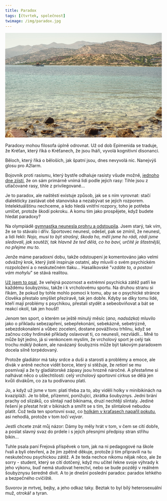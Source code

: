 ```yaml
---
title: Paradox
tags: [čtvrtek, společnost]
twimage: /img/paradox.jpg
---
```


![cover](/img/paradox.jpg)

Paradoxy mohou filosofa úplně odrovnat. Už od dob Epimenida se traduje, že Kréťan, který říká o Kréťanech, že jsou lháři, vyvolá kognitivní disonanci.

Běloch, který říká o běloších, jak špatní jsou, dnes nevyvolá nic. Nanejvýš glosu pro A2larm.

Bojovník proti rasismu, který bystře odhaluje rasisty všude možně, [jednoho dne zjistí](https://den1.cz/2021/07/28/propast.html), že on sám primárně vnímá lidi podle jejich rasy: Tihle jsou z utlačované rasy, tihle z privilegované...

Je to paradox, ale naštěstí existuje způsob, jak se s ním vyrovnat: stačí dialekticky zastávat obě stanoviska a nezabývat se jejich rozporem. Intelektuálštinu nechceme, a kdo hledá vnitřní rozpory, toho je potřeba umlčet, protože škodí pokroku. A komu tím jako prospějete, když budete hledat paradoxy?

Na olympiádě [gymnastka neunesla prohru a odstoupila](https://www.irozhlas.cz/sport/olympijske-hry/simone-bilesova-dusevni-zdravi-olympiada-tokio-gymnastika-duvody_2107280908_mim). Jsem starý, tak vím, že se to stávalo i dřív. Sportovec neunesl, odešel, pak se zmínil, že neunesl, a lidi řekli: _Nojo, musí to být strašný, škoda ho, měli jsme ho rádi, rádi jsme sledovali, jak soutěží, tak hlavně že teď dělá, co ho baví, určitě je šťastnější, no přejme mu to._

Jenže máme paradoxní dobu, takže odstoupení je komentováno jako velmi odvážný krok, který jistě inspiruje ostatní, aby mluvili o svém psychickém rozpoložení a o neskutečném tlaku... Hasalíkovské "_vzdáte to, a postaví vám mohylu_" se stává realitou.

[Už jsem to psal](https://den1.cz/2021/06/08/sport), že veřejná pozornost a extrémní psychická zátěž patří ke každému šoubyznisu, takže i k vrcholovému sportu. Na druhou stranu si říkám, že pokud by tohle mohlo pomoci k tomu, aby se o psychické stránce člověka přestalo smýšlet přezíravě, tak jen dobře. Kdyby se díky tomu lidé, kteří mají problémy s psychikou, přestali stydět a sebeobviňovat a bát se reakcí okolí, tak jen houšť!

Jenom ten sport, o kterém se ještě minulý měsíc (_ano, nadsázka_) mluvilo jako o příkladu sebezapření, sebepřekonání, sebekázně, sebetrýzně, sebezdokonalení a vůbec zocelení, dostane povážlivou trhlinu, když se začnou coby hrdinské příklady oslavovat ti, co neunesli, nezvládli... Mně to může být jedno, já si venkoncem myslím, že vrcholový sport je celý tak trochu _máklý bokem_, ale navázaný šoubyznis může být takovým paradoxem docela silně torpédovaný.

Protože gladiátor má taky srdce a duši a starosti a problémy a emoce, ale divák v aréně nechce vidět borce, který si stěžuje, že _retiari_ se mu posmívají a že ty gladiátorské zápasy jsou hrozně náročné. A přestaňme si nalhávat něco o ušlechtilosti: celý vrcholový sportovní cirkus se dělá jen kvůli divákům, co za tu podívanou platí.

Jo, a když už jsme v tom: platí třeba za to, aby viděli holky v minibikinách na kvazipláži. Je to blbé, přízemní, ponižující, zkrátka šoubyznys. Jedni brání prachy od slizáků, co slintají nad bikinama, druzí nechtějí slintaly. Jediné řešení je přestat hrát v bikinách a smířit se s tím, že slintalové nebudou platit. Což teda ten sportovní svaz, co [holkám v kraťasech napařil pokutu](https://www.novinky.cz/zahranicni/clanek/norske-plazove-hazenkarky-odmitly-hrat-v-bikinach-a-dostaly-pokutu-40366819), asi nehodlá, protože v tom _točí vejvar_. 

Jestli chcete znát můj názor: Dámy by měly hrát v tom, v čem se cítí dobře, a poslat slavný svaz do prdele i s jejich přesnými předpisy stran střihu bikin...

Tuhle psala paní Frejová příspěvek o tom, jak na ni pedagogové na škole řvali a byli otevření, a že jim zpětně děkuje, protože ji tím připravili na tu neskutečnou psychickou zátěž. A že teda nechce nikomu nějak něco, ale že sorry - student, který se cítí dotčený, když mu učitel řekne svoje výhrady k jeho výkonu, buď nemá studovat herectví, nebo se bude později v reálném šoubyznysu šeredně divit. A to je dnešní poslední paradox: paradox lehkého a bezpečného cvičiště.

Suvorov je mrtvej, bejby, a jeho odkaz taky. Beztak to byl bílý heterosexuální muž, otrokář a tyran.